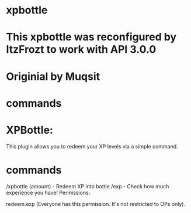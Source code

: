 # xpbottle
# This xpbottle was reconfigured by ItzFrozt to work with API 3.0.0
# Originial by Muqsit
# commands

# XPBottle:

This plugin allows you to redeem your XP levels via a simple command.

# commands

/xpbottle (amount) - Redeem XP into bottle
/exp - Check how much experience you have!
Permissions:

redeem.exp (Everyone has this permission. It's not restricted to OPs only).
